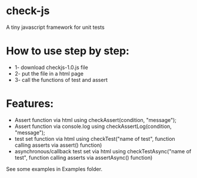# check-js
A tiny javascript framework for unit tests

# How to use step by step:

- 1- download checkjs-1.0.js file
- 2- put the file in a html page
- 3- call the functions of test and assert

# Features:

- Assert function via html using checkAssert(condition, "message");
- Assert function via console.log using checkAssertLog(condition, "message");
- test set  function via html using checkTest("name of test", function calling asserts via assert() function)
- asynchronous/callback test set via html using checkTestAsync("name of test", function calling asserts via assertAsync() function)


See some examples in Examples folder.

